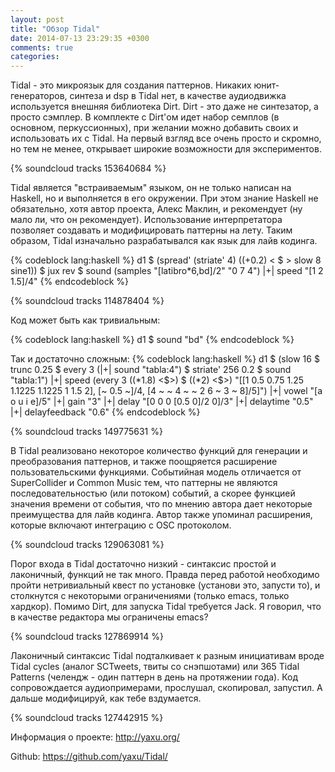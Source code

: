 ```yaml
---
layout: post
title: "Обзор Tidal"
date: 2014-07-13 23:29:35 +0300
comments: true
categories: 
---
```

Tidal - это микроязык для создания паттернов. Никаких юнит-генераторов, синтеза и dsp в Tidal нет, в качестве аудиодвижка используется внешняя библиотека Dirt. Dirt - это даже не синтезатор, а просто сэмплер. В комплекте с Dirt'ом идет набор семплов (в основном, перкуссионных), при желании можно добавить своих и использовать их с Tidal. На первый взгляд все очень просто и скромно, но тем не менее, открывает широкие возможности для экспериментов. 

{% soundcloud tracks 153640684 %}
<!--more-->
Tidal является "встраиваемым" языком, он не только написан на Haskell, но и выполняется в его окружении. При этом знание Haskell не обязательно, хотя автор проекта, Алекс Маклин, и рекомендует (ну мало ли, что он рекомендует). Использование интерпретатора позволяет создавать и модифицировать паттерны на лету. Таким образом, Tidal изначально разрабатывался как язык для лайв кодинга.

{% codeblock lang:haskell %}
d1 $ (spread' (striate' 4) ((+0.2) < $ > slow 8 sine1)) $ jux rev $ sound (samples "[latibro*6,bd]/2" "0 7 4") |+| speed "[1 2 1.5]/4"
{% endcodeblock %}

{% soundcloud tracks 114878404 %}

Код может быть как тривиальным: 

{% codeblock lang:haskell %}
d1 $ sound "bd"
{% endcodeblock %}

Так и достаточно сложным:
{% codeblock lang:haskell %}
d1 $ (slow 16 $ trunc 0.25 $ every 3 (|+| sound "tabla:4") $ striate' 256 0.2 $ sound "tabla:1") |+| speed (every 3 ((*1.8) <$>) $ ((*2) <$>) "[[1 0.5 0.75 1.25 1.1225 1.1225 1 1.5 2], [~ 0.5 ~]/4, [4 ~ ~ 4 ~ ~ 2 6 ~ 3 ~ 8]/5]")
|+| vowel "[a o u i e]/5"
|+| gain "3"
|+| delay "[0 0 0 [0.5 0]/2 0]/3"
|+| delaytime "0.5"
|+| delayfeedback "0.6"
{% endcodeblock %}

{% soundcloud tracks 149775631 %}

В Tidal реализовано некоторое количество функций для генерации и преобразования паттернов, и также поощряется расширение пользовательскими функциями. Событийная модель отличается от SuperCollider и Common Music тем, что паттерны не являются последовательностью (или потоком) событий, а скорее функцией значения времени от события, что по мнению автора дает некоторые преимущества для лайв кодинга. Автор также упоминал расширения, которые включают интеграцию с OSC протоколом.

{% soundcloud tracks 129063081 %}

Порог входа в Tidal достаточно низкий - синтаксис простой и лаконичный, функций не так много. 
Правда перед работой необходимо пройти нетривиальный квест по установке (установи это, запусти то), и столкнутся с некоторыми ограничениями (только emacs, только хардкор). Помимо Dirt, для запуска Tidal требуется Jack. Я говорил, что в качестве редактора мы ограничены emacs?

{% soundcloud tracks 127869914 %}

Лаконичный синтаксис Tidal подталкивает к разным инициативам вроде Tidal cycles (аналог SCTweets, твиты со снэпшотами) или 365 Tidal Patterns (челендж - один паттерн в день на протяжении года). Код сопровождается аудиопримерами, прослушал, скопировал, запустил. А дальше модифицируй, как тебе вздумается.

{% soundcloud tracks 127442915 %}

Информация о проекте: http://yaxu.org/

Github: https://github.com/yaxu/Tidal/